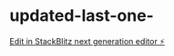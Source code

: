 # updated-last-one-

[Edit in StackBlitz next generation editor ⚡️](https://stackblitz.com/~/github.com/yuvraj147147/updated-last-one-)